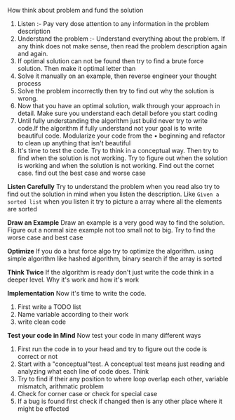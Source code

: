 How think about problem and fund the solution

1. Listen :- Pay very dose attention to any information in the problem description
2. Understand the problem :- Understand everything about the problem. If any think does not make sense, then read the problem description again and again.
3. If optimal solution can not be found then try to find a brute force solution. Then make it optimal letter than
4. Solve it manually on an example, then reverse engineer your thought process
5. Solve the problem incorrectly then try to find out why the solution is wrong.
6. Now that you have an optimal solution, walk through your approach in detail. Make sure you understand each detail before you start coding
7. Until fully understanding the algorithm just build never try to write code.If the algorithm if fully understand not your goal is to write beautiful code. Modularize your code from the • beginning and refactor to clean up anything that isn't beautiful
8. It's time to test the code. Try to think in a conceptual way. Then try to find when the solution is not working. Try to figure out when the solution is working and when the solution is not working. Find out the cornet case. find out the best case and worse case

**Listen Carefully**
Try to understand the problem when you read also try to find out the solution in mind when you listen the description. Like `Given a sorted list` when you listen it try to picture a array where all the elements are sorted

**Draw an Example**
Draw an example is a very good way to find the solution. Figure out a normal size example not too small not to big. Try to find the worse case and best case

**Optimize**
If you do a brut force algo try to optimize the algorithm. using simple algorithm like hashed algorithm, binary search if the array is sorted

**Think Twice**
If the algorithm is ready don't just write the code think in a deeper level. Why it's work and how it's work

**Implementation**
Now it's time to write the code.

1. First write a TODO list
2. Name variable according to their work
3. write clean code

**Test your code in Mind**
Now test your code in many different ways

1. First run the code in to your head and try to figure out the code is correct or not
2. Start with a "conceptual"test. A conceptual test means just reading and analyzing what each line of code does. Think
3. Try to find if their any position to where loop overlap each other, variable mismatch, arithmatic problem
4. Check for corner case or check for special case
5. If a bug is found first check if changed then is any other place where it might be effected

